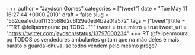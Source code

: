 
+++
author = "Jaydson Gomes"
categories = ["tweet"]
date = "Tue May 11 16:27:44 +0000 2010"
draft = false
slug = "552cea1edbbf1133588d2c6f29e0ed4b2a01a572"
tags = ["tweet"]
title = """RT @felipenmoura: pq TODO..."""
tweet = true
micro = true
tweet_url = "https://twitter.com/jaydson/status/13797000234"
+++
RT @felipenmoura: pq TODOS os vendedores ambulantes gritam que na mão deles é mais barato o guarda-chuva, se todos vendem pelo mesmo preço?

